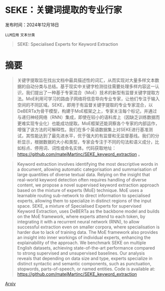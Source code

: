 # SEKE：关键词提取的专业行家

发布时间：2024年12月18日

`LLM应用` `文本分类`

> SEKE: Specialised Experts for Keyword Extraction

# 摘要

> 关键字提取旨在找出文档中最具描述性的词汇，从而实现对大量多样文本数据的自动分类与总结。基于现实中关键字检测往往需要处理多样内容这一认识，我们提出了一种基于专家混合（MoE）技术的新型有监督关键字提取方法。MoE利用可学习的路由子网络将信息导向专业专家，让他们专注于输入空间的不同区域。SEKE，即用于有监督关键字提取的专业专家混合，以DeBERTa为骨干模型，构建于MoE框架之上，专家关注每个标记，并通过与递归神经网络（RNN）集成，即使在较小的语料库上（因缺乏训练数据而更难实现专业化）也能成功提取。MoE框架还能洞察各个专家的内部运作，增强了该方法的可解释性。我们在多个英语数据集上对SEKE进行基准测试，其性能达到了最先进水平，优于强大的有监督和无监督基线。我们的分析显示，根据数据的大小和类型，专家会专注于不同的句法和语义成分，比如标点、停用词、词性或命名实体。代码获取地址：https://github.com/matejMartinc/SEKE_keyword_extraction 。

> Keyword extraction involves identifying the most descriptive words in a document, allowing automatic categorisation and summarisation of large quantities of diverse textual data. Relying on the insight that real-world keyword detection often requires handling of diverse content, we propose a novel supervised keyword extraction approach based on the mixture of experts (MoE) technique. MoE uses a learnable routing sub-network to direct information to specialised experts, allowing them to specialize in distinct regions of the input space. SEKE, a mixture of Specialised Experts for supervised Keyword Extraction, uses DeBERTa as the backbone model and builds on the MoE framework, where experts attend to each token, by integrating it with a recurrent neural network (RNN), to allow successful extraction even on smaller corpora, where specialisation is harder due to lack of training data. The MoE framework also provides an insight into inner workings of individual experts, enhancing the explainability of the approach. We benchmark SEKE on multiple English datasets, achieving state-of-the-art performance compared to strong supervised and unsupervised baselines. Our analysis reveals that depending on data size and type, experts specialize in distinct syntactic and semantic components, such as punctuation, stopwords, parts-of-speech, or named entities. Code is available at: https://github.com/matejMartinc/SEKE_keyword_extraction

[Arxiv](https://arxiv.org/abs/2412.14087)